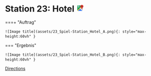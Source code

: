
# Station 23: Hotel <a href="https://www.google.com/maps/dir/?api=1&travelmode=walking&destination=47.7984053,13.0198904"><img src="https://github.com/kipppunkte/kipppunkte/raw/gh-pages/assets/google-maps.svg" width="24" height="24"></a>


===+ "Auftrag"

    ![Image title](assets/23_Spiel-Station_Hotel_A.png){: style="max-height:60vh" }


=== "Ergebnis"

    ![Image title](assets/23_Spiel-Station_Hotel_B.png){: style="max-height:60vh" }


[Directions](https://www.google.com/maps/dir/?api=1&travelmode=walking&destination=47.7984053,13.0198904)